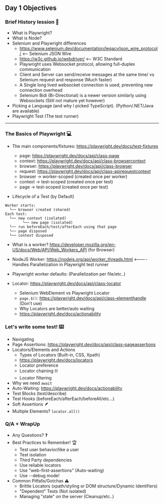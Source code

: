 ## Day 1 Objectives

### Brief History lession 🔎

- What is Playwright?
- What is Node?
- Selenium and Playwright differences
    - https://www.selenium.dev/documentation/legacy/json_wire_protocol/  <-- Selenium JSON Wire
    - https://w3c.github.io/webdriver/ <-- W3C Standard
    - Playwright uses Websocket protocol, allowing full-duplex communication
    - Client and Server can send/receive messages at the same time/ vs Selenium request and response (Much faster)
    - A Single long lived websocket connection is used, preventing new connection overhead
    - Selenium Bidi (Bi-Directional) is a newer version similarly using Websockets (Still not mature yet however)
- Picking a Language (and why I picked TypeScript). (Python/.NET/Java are available)
- Playwright Test (The test runner)

---

### The Basics of Playwright 💻
- The main components/fixtures: https://playwright.dev/docs/test-fixtures
    - page: https://playwright.dev/docs/api/class-page
    - context: https://playwright.dev/docs/api/class-browsercontext
    - browser: https://playwright.dev/docs/api/class-browser
    - request: https://playwright.dev/docs/api/class-apirequestcontext
    - browser → worker-scoped (created once per worker)
    - context → test-scoped (created once per test)
    - page → test-scoped (created once per test)
 
- Lifecycle of a Test (by Default)
```  
Worker starts:
  └── browser created (shared)
Each test:
  └── new context (isolated)
        └── new page (isolated)
  └── run beforeEach/test/afterEach using that page
  └── page disposed
  └── context disposed
```
- What is a worker? https://developer.mozilla.org/en-US/docs/Web/API/Web_Workers_API (for Browser)
- NodeJS Worker: https://nodejs.org/api/worker_threads.html <---- Handles Parallelization in Playwright test runner
- Playwright worker defaults: (Parallelization per file/etc..) 

- Locator: https://playwright.dev/docs/api/class-locator
    - Selenium WebElement vs Playwright Locator
    - `page.$()`: https://playwright.dev/docs/api/class-elementhandle (Don't use)
    - Why Locators are better/auto waiting
    - https://playwright.dev/docs/actionability

### Let's write some test! ⌨️
- Navigating
- Page Assertions: https://playwright.dev/docs/api/class-pageassertions
- Locators/Elements and Actions 
    - Types of Locators (Built-in, CSS, Xpath)
    - https://playwright.dev/docs/locators
    - Locator preference
    - Locator chaining ⛓️
    - Locator filtering 
- Why we need `await`
- Auto-Waiting: https://playwright.dev/docs/actionability
- Test Blocks (test/describe)
- Test Hooks (beforeEach/afterEach/beforeAll/etc...)
- Soft Assertions 🪶
- Multiple Elements? `locator.all()`

### Q/A + WrapUp
- Any Questions? ❓
- Best Practices to Remember! 🏆
    - Test user behavior/like a user
    - Test isolation
    - Third Party dependencies 
    - Use reliable locators
    - Use "web-first-assertions" (Auto-waiting)
    - Use --debug mode!
- Common Pitfalls/Gotchas ⚠️
    - Brittle Locators (xpath/styling or DOM structure/Dynamic Identifiers)
    - "Dependent" Tests (Not isolated)
    - Managing "state" on the server (Cleanup/etc..)




